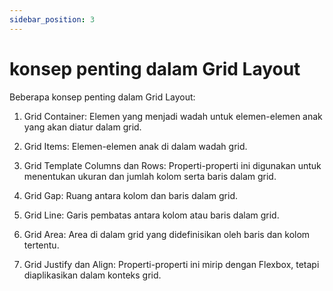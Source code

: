```yaml
---
sidebar_position: 3
---
```


# konsep penting dalam Grid Layout


Beberapa konsep penting dalam Grid Layout:

  

1.  Grid Container: Elemen yang menjadi wadah untuk elemen-elemen anak yang akan diatur dalam grid.
    

  

2.  Grid Items: Elemen-elemen anak di dalam wadah grid.
    

  

3.  Grid Template Columns dan Rows: Properti-properti ini digunakan untuk menentukan ukuran dan jumlah kolom serta baris dalam grid.
    

  

4.  Grid Gap: Ruang antara kolom dan baris dalam grid.
    

  

5.  Grid Line: Garis pembatas antara kolom atau baris dalam grid.
    

  

6.  Grid Area: Area di dalam grid yang didefinisikan oleh baris dan kolom tertentu.
    

  

1.  Grid Justify dan Align: Properti-properti ini mirip dengan Flexbox, tetapi diaplikasikan dalam konteks grid.